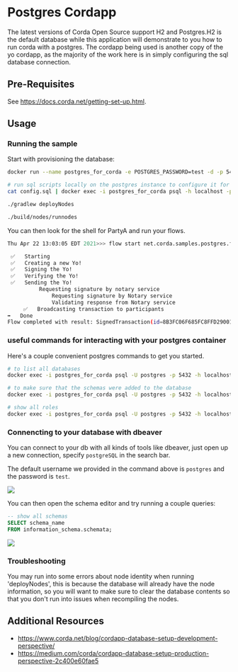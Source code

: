 # Postgres Cordapp

The latest versions of Corda Open Source support H2 and Postgres.H2 is the default database while this application will
demonstrate to you how to run corda with a postgres. The cordapp being used is another copy of the yo cordapp, as the
majority of the work here is in simply configuring the sql database connection.

## Pre-Requisites

See https://docs.corda.net/getting-set-up.html.

## Usage

### Running the sample

Start with provisioning the database:

```sh
docker run --name postgres_for_corda -e POSTGRES_PASSWORD=test -d -p 5432:5432 postgres:11

# run sql scripts locally on the postgres instance to configure it for use
cat config.sql | docker exec -i postgres_for_corda psql -h localhost -p 5432 -U postgres

./gradlew deployNodes

./build/nodes/runnodes
```

You can then look for the shell for PartyA and run your flows.

```sh
Thu Apr 22 13:03:05 EDT 2021>>> flow start net.corda.samples.postgres.flows.YoFlow target: PartyB

 ✅   Starting
 ✅   Creating a new Yo!
 ✅   Signing the Yo!
 ✅   Verifying the Yo!
 ✅   Sending the Yo!
          Requesting signature by notary service
              Requesting signature by Notary service
              Validating response from Notary service
     ✅   Broadcasting transaction to participants
➡️   Done
Flow completed with result: SignedTransaction(id=8B3FC06F685FC8FFD29001CC6205DAECBFF436E28E0439F74F5A89D11372C578)
```

### useful commands for interacting with your postgres container

Here's a couple convenient postgres commands to get you started.

```sh
# to list all databases
docker exec -i postgres_for_corda psql -U postgres -p 5432 -h localhost postgres -c "\l"

# to make sure that the schemas were added to the database
docker exec -i postgres_for_corda psql -U postgres -p 5432 -h localhost postgres -c "\dn"

# show all roles
docker exec -i postgres_for_corda psql -U postgres -p 5432 -h localhost postgres -c "\dg"
```

### Connencting to your database with dbeaver

You can connect to your db with all kinds of tools like dbeaver, just open up a new connection, specify `postgreSQL` in
the search bar.

The default username we provided in the command above is `postgres` and the password is `test`.

![](./img/config-1.png)

You can then open the schema editor and try running a couple queries:

```sql
-- show all schemas
SELECT schema_name
FROM information_schema.schemata;
```

![](./img/config-2.png)

### Troubleshooting

You may run into some errors about node identity when running 'deployNodes', this is because the database will already
have the node information, so you will want to make sure to clear the database contents so that you don't run into
issues when recompiling the nodes.

## Additional Resources

- https://www.corda.net/blog/cordapp-database-setup-development-perspective/
- https://medium.com/corda/cordapp-database-setup-production-perspective-2c400e60fae5
